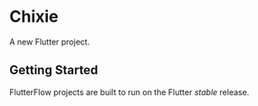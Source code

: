 # Chixie

A new Flutter project.

## Getting Started

FlutterFlow projects are built to run on the Flutter _stable_ release.
